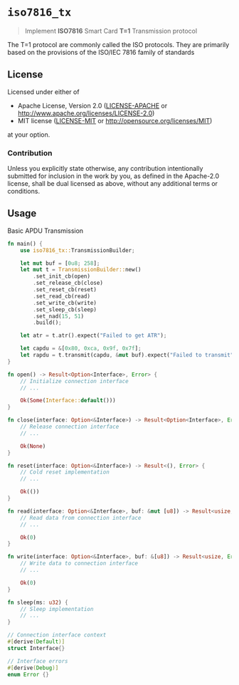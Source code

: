 # `iso7816_tx`

> Implement **ISO7816** Smart Card **T=1** Transmission protocol

The T=1 protocol are commonly called the ISO protocols. They are primarily
based on the provisions of the ISO/IEC 7816 family of standards

## License

Licensed under either of

- Apache License, Version 2.0 ([LICENSE-APACHE](LICENSE-APACHE) or
  http://www.apache.org/licenses/LICENSE-2.0)
- MIT license ([LICENSE-MIT](LICENSE-MIT) or http://opensource.org/licenses/MIT)

at your option.

### Contribution

Unless you explicitly state otherwise, any contribution intentionally submitted
for inclusion in the work by you, as defined in the Apache-2.0 license, shall be
dual licensed as above, without any additional terms or conditions.

## Usage

Basic APDU Transmission

```rust
fn main() {
    use iso7816_tx::TransmissionBuilder;

    let mut buf = [0u8; 258];
    let mut t = TransmissionBuilder::new()
        .set_init_cb(open)
        .set_release_cb(close)
        .set_reset_cb(reset)
        .set_read_cb(read)
        .set_write_cb(write)
        .set_sleep_cb(sleep)
        .set_nad(15, 51)
        .build();

    let atr = t.atr().expect("Failed to get ATR");

    let capdu = &[0x80, 0xca, 0x9f, 0x7f];
    let rapdu = t.transmit(capdu, &mut buf).expect("Failed to transmit");
}

fn open() -> Result<Option<Interface>, Error> {
    // Initialize connection interface
    // ...

    Ok(Some(Interface::default()))
}

fn close(interface: Option<&Interface>) -> Result<Option<Interface>, Error> {
    // Release connection interface
    // ...

    Ok(None)
}

fn reset(interface: Option<&Interface>) -> Result<(), Error> {
    // Cold reset implementation
    // ...

    Ok(())
}

fn read(interface: Option<&Interface>, buf: &mut [u8]) -> Result<usize, Error> {
    // Read data from connection interface
    // ...

    Ok(0)
}

fn write(interface: Option<&Interface>, buf: &[u8]) -> Result<usize, Error> {
    // Write data to connection interface
    // ...

    Ok(0)
}

fn sleep(ms: u32) {
    // Sleep implementation
    // ...
}

// Connection interface context
#[derive(Default)]
struct Interface{}

// Interface errors
#[derive(Debug)]
enum Error {}
```
